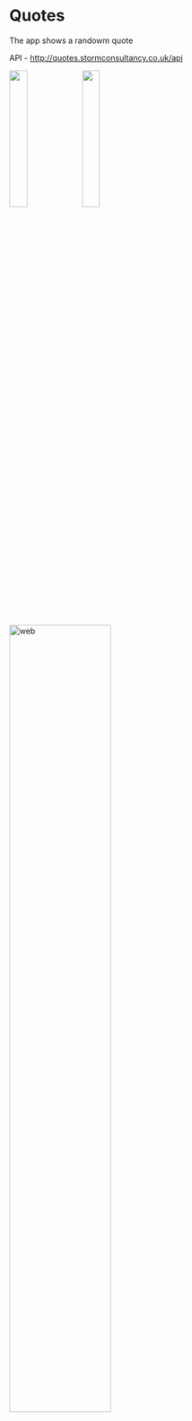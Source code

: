 # Quotes

The app shows a randowm quote

API - http://quotes.stormconsultancy.co.uk/api

<p align="start">
  <img src="https://user-images.githubusercontent.com/23102335/161256272-bf4a64ac-97c5-467f-b7ca-145c97cc8b85.png" width="25%">
  <img src="https://user-images.githubusercontent.com/23102335/161256295-e4a9424b-7be1-4183-8040-7e8ba3a0c41f.png" width="25%">
</p>

<img width="60%" alt="web" src="https://user-images.githubusercontent.com/23102335/161256317-34342dc1-05dd-4e9e-bcf8-d44299efd6f8.png">
